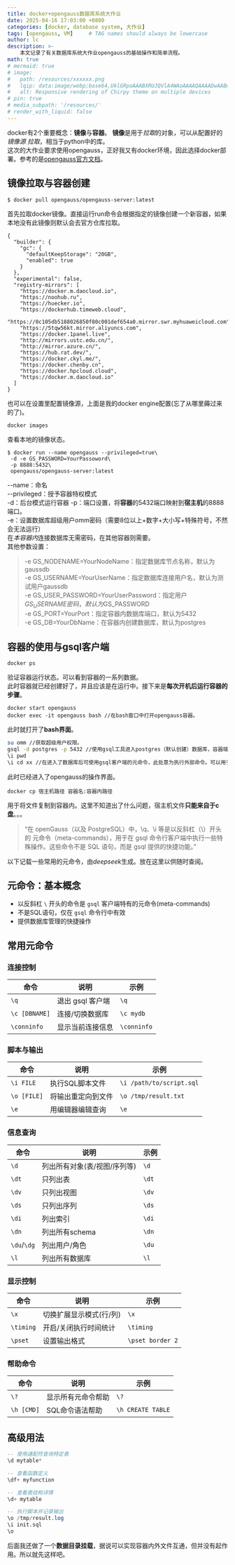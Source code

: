 ```yaml
---
title: docker+opengauss数据库系统大作业
date: 2025-04-16 17:03:00 +0800
categories: [docker, database system, 大作业]
tags: [opengauss, VM]     # TAG names should always be lowercase
author: lc
description: >-
    本文记录了有关数据库系统大作业opengauss的基础操作和简单流程。
math: true
# mermaid: true
# image:
#   path: /resources/xxxxxx.png
#   lqip: data:image/webp;base64,UklGRpoAAABXRUJQVlA4WAoAAAAQAAAADwAABwAAQUxQSDIAAAARL0AmbZurmr57yyIiqE8oiG0bejIYEQTgqiDA9vqnsUSI6H+oAERp2HZ65qP/VIAWAFZQOCBCAAAA8AEAnQEqEAAIAAVAfCWkAALp8sF8rgRgAP7o9FDvMCkMde9PK7euH5M1m6VWoDXf2FkP3BqV0ZYbO6NA/VFIAAAA
#   alt: Responsive rendering of Chirpy theme on multiple devices
# pin: true
# media_subpath: '/resources/'
# render_with_liquid: false
---
```

docker有2个重要概念：**镜像**与**容器**。
**镜像**是用于*拉取*的对象，可以从配置好的*镜像源* *拉取*，相当于python中的库。  
这次的大作业要求使用opengauss，正好我又有docker环境，因此选择docker部署。参考的是[opengauss官方文档](https://docs.opengauss.org/zh/docs/7.0.0-RC1/docs/InstallationGuide/%E5%AE%B9%E5%99%A8%E9%95%9C%E5%83%8F%E5%AE%89%E8%A3%85.html)。  
## 镜像拉取与容器创建  

```docker
$ docker pull opengauss/opengauss-server:latest
```
首先拉取docker镜像。直接运行run命令会根据指定的镜像创建一个新容器，如果本地没有此镜像则默认会去官方仓库拉取。  
  
```docker
{
  "builder": {
    "gc": {
      "defaultKeepStorage": "20GB",
      "enabled": true
    }
  },
  "experimental": false,
  "registry-mirrors": [
    "https://docker.m.daocloud.io",
    "https://noohub.ru",
    "https://huecker.io",
    "https://dockerhub.timeweb.cloud",
    "https://0c105db5188026850f80c001def654a0.mirror.swr.myhuaweicloud.com",
    "https://5tqw56kt.mirror.aliyuncs.com",
    "https://docker.1panel.live",
    "http://mirrors.ustc.edu.cn/",
    "http://mirror.azure.cn/",
    "https://hub.rat.dev/",
    "https://docker.ckyl.me/",
    "https://docker.chenby.cn",
    "https://docker.hpcloud.cloud",
    "https://docker.m.daocloud.io"
  ]
}
```
也可以在设置里配置镜像源，上面是我的docker engine配置(忘了从哪里薅过来的了)。  

```docker
docker images
```
查看本地的镜像状态。  
  
```docker
$ docker run --name opengauss --privileged=true\
 -d -e GS_PASSWORD=YourPassoword\
 -p 8888:5432\
 opengauss/opengauss-server:latest
```
--name：命名  
--privileged：授予容器特权模式  
-d：后台模式运行容器
-p：端口设置，将**容器**的5432端口映射到**宿主机**的8888端口。  
-e：设置数据库超级用户omm密码（需要8位以上+数字+大小写+特殊符号，不然会无法运行）  
在*本容器内*连接数据库无需密码，在其他容器则需要。  
其他参数设置：
>-e GS_NODENAME=YourNodeName：指定数据库节点名称，默认为gaussdb  
>-e GS_USERNAME=YourUserName：指定数据库连接用户名，默认为测试用户gaussdb  
>-e GS_USER_PASSWORD=YourUserPassword：指定用户$GS_USERNAME密码，默认为$GS_PASSWORD  
>-e GS_PORT=YourPort：指定容器内数据库端口，默认为5432  
>-e GS_DB=YourDbName：在容器内创建数据库，默认为postgres  

## 容器的使用与gsql客户端
```docker
docker ps
```
验证容器运行状态。可以看到容器的一系列数据。  
此时容器就已经创建好了，并且应该是在运行中。接下来是**每次开机后运行容器的步骤**。  
```docker
docker start opengauss
docker exec -it opengauss bash //在bash窗口中打开opengauss容器。
```
此时就打开了**bash界面**。
```bash
su omm //获取超级用户权限。
gsql -d postgres -p 5432 //使用gsql工具进入postgres（默认创建）数据库，容器端口是5432。
\i pwd
\i cd xx //在进入了数据库后可使用gsql客户端的元命令，此处意为执行外部命令。可以用于查看路径和进入路径等。  
```
此时已经进入了opengauss的操作界面。
```docker
docker cp 宿主机路径 容器名:容器内路径
```
用于将文件复制到容器内。这里不知道出了什么问题，宿主机文件**只能来自于c盘**。。。  


>“在 openGauss（以及 PostgreSQL）中，\q、\i 等是以反斜杠（\）开头的 元命令（meta-commands），用于在 gsql 命令行客户端中执行一些特殊操作。这些命令不是 SQL 语句，而是 gsql 提供的快捷功能。”
  
以下记载一些常用的元命令，由*deepseek*生成。放在这里以供随时查阅。   

## 元命令：基本概念
- 以反斜杠 `\` 开头的命令是 `gsql` 客户端特有的元命令(meta-commands)
- 不是SQL语句，仅在 `gsql` 命令行中有效
- 提供数据库管理的快捷操作

## 常用元命令

### 连接控制

| 命令            | 说明                     | 示例               |
|-----------------|--------------------------|--------------------|
| `\q`           | 退出 gsql 客户端         | `\q`              |
| `\c [DBNAME]`  | 连接/切换数据库          | `\c mydb`         |
| `\conninfo`    | 显示当前连接信息         | `\conninfo`       |

### 脚本与输出

| 命令          | 说明                        | 示例                          |
|--------------|-----------------------------|-------------------------------|
| `\i FILE`    | 执行SQL脚本文件             | `\i /path/to/script.sql`      |
| `\o [FILE]`  | 将输出重定向到文件          | `\o /tmp/result.txt`          |
| `\e`         | 用编辑器编辑查询            | `\e`                         |

### 信息查询

| 命令       | 说明                           | 示例                |
|------------|--------------------------------|---------------------|
| `\d`       | 列出所有对象(表/视图/序列等)   | `\d`               |
| `\dt`      | 只列出表                       | `\dt`              |
| `\dv`      | 只列出视图                     | `\dv`              |
| `\ds`      | 只列出序列                     | `\ds`              |
| `\di`      | 列出索引                       | `\di`              |
| `\dn`      | 列出所有schema                 | `\dn`              |
| `\du`/`\dg`| 列出用户/角色                  | `\du`              |
| `\l`       | 列出所有数据库                 | `\l`               |

### 显示控制

| 命令         | 说明                            | 示例               |
|--------------|---------------------------------|--------------------|
| `\x`         | 切换扩展显示模式(行/列)         | `\x`              |
| `\timing`    | 开启/关闭执行时间统计           | `\timing`         |
| `\pset`      | 设置输出格式                    | `\pset border 2`  |

### 帮助命令

| 命令         | 说明                  | 示例               |
|--------------|-----------------------|--------------------|
| `\?`         | 显示所有元命令帮助    | `\?`              |
| `\h [CMD]`   | SQL命令语法帮助       | `\h CREATE TABLE` |

## 高级用法

```sql
-- 使用通配符查询特定表
\d mytable*

-- 查看函数定义
\df+ myfunction

-- 查看表结构详情
\d+ mytable

-- 执行脚本并记录输出
\o /tmp/result.log
\i init.sql
\o
```
后面我还做了一个**数据目录挂载**，据说可以实现容器内外文件互通，但并没有起作用。所以就先这样吧。  

<script src="https://giscus.app/client.js"
        data-repo="Le1zyCatt/le1zycatt.github.io"
        data-repo-id="R_kgDOORaJaw"
        data-category="Announcements"
        data-category-id="DIC_kwDOORaJa84Co8xd"
        data-mapping="pathname"
        data-strict="0"
        data-reactions-enabled="1"
        data-emit-metadata="0"
        data-input-position="bottom"
        data-theme="preferred_color_scheme"
        data-lang="zh-CN"
        crossorigin="anonymous"
        async>
</script>
